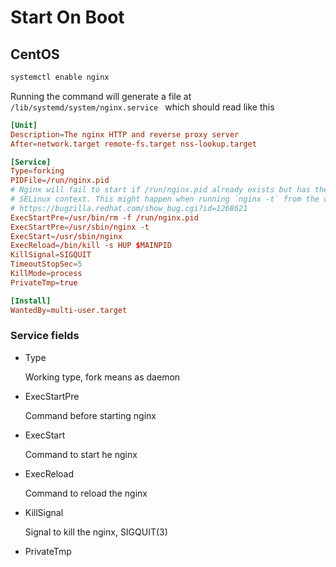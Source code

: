 # Start On Boot

## CentOS

```bash
systemctl enable nginx
```

Running the command will generate a file at `/lib/systemd/system/nginx.service
` which should read like this

```conf
[Unit]
Description=The nginx HTTP and reverse proxy server
After=network.target remote-fs.target nss-lookup.target

[Service]
Type=forking
PIDFile=/run/nginx.pid
# Nginx will fail to start if /run/nginx.pid already exists but has the wrong
# SELinux context. This might happen when running `nginx -t` from the cmdline.
# https://bugzilla.redhat.com/show_bug.cgi?id=1268621
ExecStartPre=/usr/bin/rm -f /run/nginx.pid
ExecStartPre=/usr/sbin/nginx -t
ExecStart=/usr/sbin/nginx
ExecReload=/bin/kill -s HUP $MAINPID
KillSignal=SIGQUIT
TimeoutStopSec=5
KillMode=process
PrivateTmp=true

[Install]
WantedBy=multi-user.target
```

### Service fields

- Type
    
    Working type, fork means as daemon

- ExecStartPre

    Command before starting nginx

- ExecStart

    Command to start he nginx

- ExecReload

    Command to reload the nginx

- KillSignal

    Signal to kill the nginx, SIGQUIT(3)

- PrivateTmp

    

    

